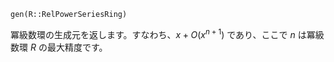 ```
gen(R::RelPowerSeriesRing)
```

冪級数環の生成元を返します。すなわち、$x + O(x^{n + 1})$ であり、ここで $n$ は冪級数環 $R$ の最大精度です。
